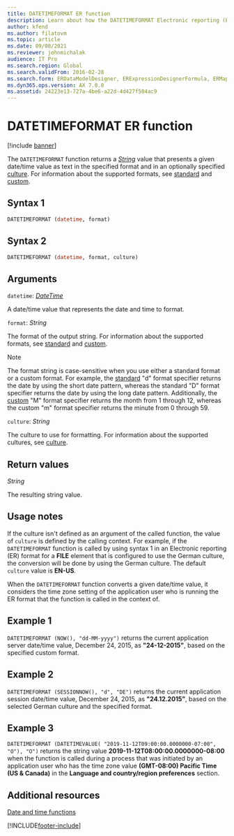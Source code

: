 ```yaml
---
title: DATETIMEFORMAT ER function
description: Learn about how the DATETIMEFORMAT Electronic reporting (ER) function is used, including syntax strings, arguments, return values, usage notes, and examples.
author: kfend
ms.author: filatovm
ms.topic: article
ms.date: 09/08/2021
ms.reviewer: johnmichalak
audience: IT Pro
ms.search.region: Global
ms.search.validFrom: 2016-02-28
ms.search.form: ERDataModelDesigner, ERExpressionDesignerFormula, ERMappedFormatDesigner, ERModelMappingDesigner
ms.dyn365.ops.version: AX 7.0.0
ms.assetid: 24223e13-727a-4be6-a22d-4d427f504ac9
---
```


# DATETIMEFORMAT ER function

[!include [banner](../includes/banner.md)]

The `DATETIMEFORMAT` function returns a *[String](er-formula-supported-data-types-primitive.md#string)* value that presents a given date/time value as text in the specified format and in an optionally specified [culture](/bingmaps/rest-services/common-parameters-and-types/supported-culture-codes). For information about the supported formats, see [standard](/dotnet/standard/base-types/standard-date-and-time-format-strings) and [custom](/dotnet/standard/base-types/custom-date-and-time-format-strings).

## Syntax 1

```vb
DATETIMEFORMAT (datetime, format)
```

## Syntax 2

```vb
DATETIMEFORMAT (datetime, format, culture)
```

## Arguments

`datetime`: *[DateTime](er-formula-supported-data-types-primitive.md#datetime)*

A date/time value that represents the date and time to format.

`format`: *String*

The format of the output string. For information about the supported formats, see [standard](/dotnet/standard/base-types/standard-date-and-time-format-strings) and [custom](/dotnet/standard/base-types/custom-date-and-time-format-strings).

> [!NOTE]
> The format string is case-sensitive when you use either a standard format or a custom format. For example, the [standard](/dotnet/standard/base-types/standard-date-and-time-format-strings) "d" format specifier returns the date by using the short date pattern, whereas the standard "D" format specifier returns the date by using the long date pattern. Additionally, the [custom](/dotnet/standard/base-types/custom-date-and-time-format-strings) "M" format specifier returns the month from 1 through 12, whereas the custom "m" format specifier returns the minute from 0 through 59.

`culture`: *String*

The culture to use for formatting. For information about the supported cultures, see [culture](/bingmaps/rest-services/common-parameters-and-types/supported-culture-codes).

## Return values

*String*

The resulting string value.

## Usage notes

If the culture isn't defined as an argument of the called function, the value of `culture` is defined by the calling context. For example, if the `DATETIMEFORMAT` function is called by using syntax 1 in an Electronic reporting (ER) format for a **FILE** element that is configured to use the German culture, the conversion will be done by using the German culture. The default `culture` value is **EN-US**.

When the `DATETIMEFORMAT` function converts a given date/time value, it considers the time zone setting of the application user who is running the ER format that the function is called in the context of.

## Example 1

`DATETIMEFORMAT (NOW(), "dd-MM-yyyy")` returns the current application server date/time value, December 24, 2015, as **"24-12-2015"**, based on the specified custom format.

## Example 2

`DATETIMEFORMAT (SESSIONNOW(), "d", "DE")` returns the current application session date/time value, December 24, 2015, as **"24.12.2015"**, based on the selected German culture and the specified format.

## Example 3

`DATETIMEFORMAT (DATETIMEVALUE( "2019-11-12T09:00:00.0000000-07:00", "O"), "O")` returns the string value **2019-11-12T08:00:00.0000000-08:00** when the function is called during a process that was initiated by an application user who has the time zone value **(GMT-08:00) Pacific Time (US & Canada)** in the **Language and country/region preferences** section.

## Additional resources

[Date and time functions](er-functions-category-datetime.md)


[!INCLUDE[footer-include](../../../includes/footer-banner.md)]
